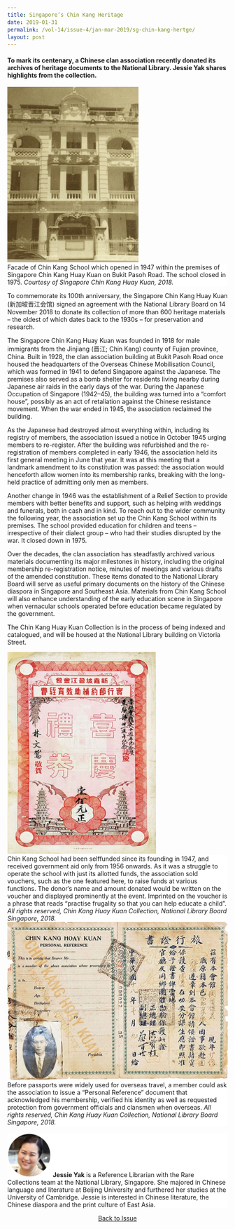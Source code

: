 ```yaml
---
title: Singapore’s Chin Kang Heritage
date: 2019-01-31
permalink: /vol-14/issue-4/jan-mar-2019/sg-chin-kang-hertge/
layout: post
---
```

#### To mark its centenary, a Chinese clan association recently donated its archives of heritage documents to the National Library. **Jessie Yak** shares highlights from the collection.

<img style="width: 300px; height: 400px;" src="/images/Vol-14-issue-4/singapore-chin-kang-heritage/Heritage1.JPG">
<div style="background-color: white;">Facade of Chin Kang School which opened in 1947 within the premises of Singapore Chin Kang Huay Kuan on Bukit Pasoh Road. The school closed in 1975. <i>Courtesy of Singapore Chin Kang Huay Kuan, 2018.</i></div>

To commemorate its 100th anniversary, the Singapore Chin Kang Huay Kuan (新加坡晋江会馆) signed an agreement with the National Library Board on 14 November 2018 to donate its collection of more than 600 heritage materials – the oldest of which dates back to the 1930s – for preservation and research.

The Singapore Chin Kang Huay Kuan was founded in 1918 for male immigrants from the Jinjiang (晋江; Chin Kang) county of Fujian province, China. Built in 1928, the clan association building at Bukit Pasoh Road once housed the headquarters of the Overseas Chinese Mobilisation Council, which was formed in 1941 to defend Singapore against the Japanese. The premises also served as a bomb shelter for residents living nearby during Japanese air raids in the early days of the war. During the Japanese Occupation of Singapore (1942–45), the building was turned into a “comfort house”, possibly as an act of retaliation against the Chinese resistance movement. When the war ended in 1945, the association reclaimed the building.

As the Japanese had destroyed almost everything within, including its registry of members, the association issued a notice in October 1945 urging members to re-register. After the building was refurbished and the re-registration of members completed in early 1946, the association held its first general meeting in June that year. It was at this meeting that a landmark amendment to its constitution was passed: the association would henceforth allow women into its membership ranks, breaking with the long-held practice of admitting only men as members.

Another change in 1946 was the establishment of a Relief Section to provide members with better benefits and support, such as helping with weddings and funerals, both in cash and in kind. To reach out to the wider community the following year, the association set up the Chin Kang School within its premises. The school provided education for children and teens – irrespective of their dialect group – who had their studies disrupted by the war. It closed down in 1975.

Over the decades, the clan association has steadfastly archived various materials documenting its major milestones in history, including the original membership re-registration notice, minutes of meetings and various drafts of the amended constitution. These items donated to the National Library Board will serve as useful primary documents on the history of the Chinese diaspora in Singapore and Southeast Asia. Materials from Chin Kang School will also enhance understanding of the early education scene in Singapore when vernacular schools operated before education became regulated by the government.

The Chin Kang Huay Kuan Collection is in the process of being indexed and catalogued, and will be housed at the National Library building on Victoria Street.

<img style="width: 340px; height: 460px;" src="/images/Vol-14-issue-4/singapore-chin-kang-heritage/Heritage2.JPG">
<div style="background-color: white;">Chin Kang School had been selffunded since its founding in 1947, and received government aid only from 1956 onwards. As it was a struggle to operate the school with just its allotted funds, the association sold vouchers, such as the one featured here, to raise funds at various functions. The donor’s name and amount donated would be written on the voucher and displayed prominently at the event. Imprinted on the voucher is a phrase that reads “practise frugality so that you can help educate a child”. <i>All rights reserved, Chin Kang Huay Kuan Collection, National Library Board Singapore, 2018.</i></div>

<img style="width: 650px; height: 360px;" src="/images/Vol-14-issue-4/singapore-chin-kang-heritage/Heritage3.JPG">
<div style="background-color: white;">Before passports were widely used for overseas travel, a member could ask the association to issue a “Personal Reference” document that acknowledged his membership, verified his identity as well as requested protection from government officials and clansmen when overseas. <i>All rights reserved, Chin Kang Huay Kuan Collection, National Library Board Singapore, 2018.</i></div>

<br>
<div style="background-color: white;">
<img src="/images/Vol-14-issue-4/singapore-chin-kang-heritage/Heritage4.jpg" style="width: 100px; height: 100px;">
<b>Jessie Yak</b> is a Reference Librarian with the Rare Collections team at the National Library, Singapore. She majored in Chinese language and literature at Beijing University and furthered her studies at the University of Cambridge. Jessie is interested in Chinese literature, the Chinese diaspora and the print culture of East Asia.
</div>

<a href="https://biblioasia.nlb.gov.sg/vol-14/issue-4/jan-mar-2019/"><center>Back to Issue</center></a>